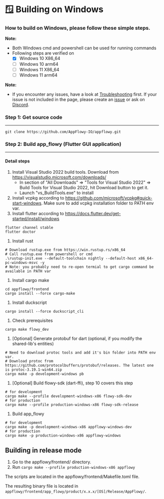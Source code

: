 # 🪟 Building on Windows

### How to build on Windows, please follow these simple steps.

**Note:**

* Both Windows cmd and powershell can be used for running commands
* Following steps are verified on
  * [x] Windows 10 X86\_64
  * [ ] Windows 10 arm64
  * [ ] Windows 11 X86\_64
  * [ ] Windows 11 arm64

**Note:**

* If you encounter any issues, have a look at [Troubleshooting](https://github.com/AppFlowy-IO/appflowy/wiki/Troubleshooting) first. If your issue is not included in the page, please create an [issue](https://github.com/AppFlowy-IO/appflowy/issues/new/choose) or ask on [Discord](https://discord.gg/9Q2xaN37tV).

### Step 1: Get source code

***

```shell
git clone https://github.com/AppFlowy-IO/appflowy.git
```

### Step 2: Build app\_flowy (Flutter GUI application)

***

#### Detail steps

1. Install Visual Studio 2022 build tools. Download from https://visualstudio.microsoft.com/downloads/
   * In section of "All Downloads" => "Tools for Visual Studio 2022" => Build Tools for Visual Studio 2022, hit Download button to get it.
   * Launch "vs\_BuildTools.exe" to install
2. Install vcpkg according to https://github.com/microsoft/vcpkg#quick-start-windows. Make sure to add vcpkg installation folder to PATH env var.
3. Install flutter according to https://docs.flutter.dev/get-started/install/windows

```shell
flutter channel stable
flutter doctor
```

1. Install rust

```shell
# Download rustup.exe from https://win.rustup.rs/x86_64
# Call rustup.exe from powershell or cmd
.\rustup-init.exe --default-toolchain nightly --default-host x86_64-pc-windows-msvc -y
# Note: you probably need to re-open termial to get cargo command be available in PATH var
```

1. Install cargo make

```shell
cd appflowy/frontend
cargo install --force cargo-make
```

1. Install duckscript

```shell
cargo install --force duckscript_cli
```

1. Check prerequisites

```shell
cargo make flowy_dev
```

1. \[Optional] Generate protobuf for dart (optional, if you modify the shared-lib's entities)

```shell
# Need to download protoc tools and add it's bin folder into PATH env var.
# Download protoc from https://github.com/protocolbuffers/protobuf/releases. The latest one is protoc-3.19.1-win64.zip
cargo make -p development-windows pb
```

1. \[Optional] Build flowy-sdk (dart-ffi), step 10 covers this step

```shell
# for development
cargo make --profile development-windows-x86 flowy-sdk-dev
# for production
cargo make --profile production-windows-x86 flowy-sdk-release
```

1. Build app\_flowy

```shell
# for development
cargo make -p development-windows-x86 appflowy-windows-dev
# for production
cargo make -p production-windows-x86 appflowy-windows
```

## Building in release mode

1. Go to the appflowy/frontend/ directory.
2. Run `cargo make --profile production-windows-x86 appflowy`

The scripts are located in the appflowy/frontend/Makefile.toml file.

The resulting binary file is located in `appflowy/frontend/app_flowy/product/x.x.x/[OS]/Release/AppFlowy/`.
